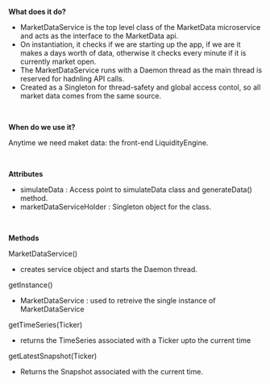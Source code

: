 **What does it do?**

* MarketDataService is the top level class of the MarketData microservice and
acts as the interface to the MarketData api. 
* On instantiation, it checks if we are starting up the app, if we are it makes a days worth of data, otherwise it checks every minute if it is currently market open. 
* The MarketDataService runs with a Daemon thread as the main thread is reserved for hadnling API calls.
* Created as a Singleton for thread-safety and global access contol, so all market data comes from the same source.

<br>

**When do we use it?**

Anytime we need maket data: the front-end LiquidityEngine. 

<br>

**Attributes**

* simulateData  : Access point to simulateData class and generateData() method.
* marketDataServiceHolder : Singleton object for the class.

<br>

**Methods** 

MarketDataService()
 * creates service object and starts the Daemon thread.

getInstance()
* MarketDataService : used to retreive the single instance of 
MarketDataService

getTimeSeries(Ticker)
* returns the TimeSeries associated with a Ticker upto the current time

getLatestSnapshot(Ticker)
* Returns the Snapshot associated with the current time.